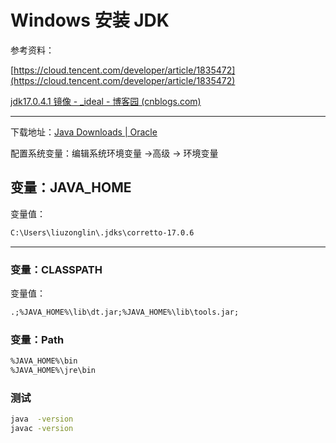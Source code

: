 # Windows 安装 JDK

参考资料：

[https://cloud.tencent.com/developer/article/1835472](https://cloud.tencent.com/developer/article/1835472)

[jdk17.0.4.1 镜像 - _ideal - 博客园 (cnblogs.com)](https://www.cnblogs.com/gkmin/p/16620528.html)

---

下载地址：[Java Downloads | Oracle](https://www.oracle.com/java/technologies/downloads/#java17)

配置系统变量：​​编辑系统环境变量 ->高级 -> 环境变量​​​

## 变量：JAVA_HOME

变量值：

```xml
C:\Users\liuzonglin\.jdks\corretto-17.0.6
```

---

### 变量：CLASSPATH

变量值：

```xml
.;%JAVA_HOME%\lib\dt.jar;%JAVA_HOME%\lib\tools.jar;
```

### 变量：Path

```sh
%JAVA_HOME%\bin
%JAVA_HOME%\jre\bin
```

### 测试

```sh
java  -version
javac -version
```
